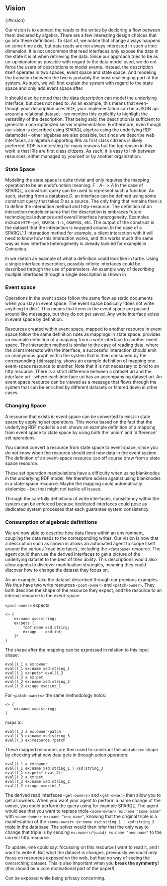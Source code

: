 ## Vision
{:#vision}

Our vision is to connect the reads to the writes by declaring a flow between them declared by algebra. 
There are a few interesting design choices that go into these definitions.
To start of, we notice that change always happens on some time axis, but data reads are not always interested in such a time dimension.
It is not uncommon that read interfaces only expose the data in the state it is at when retrieving the data.
Since our approach tries to be as un-opinionated as possible with regard to the data model used,
we do not force the users of descriptions to model events.
Instead, the description itself operates in two spaces, event space and state space.
And modeling the transition between the two is probably the most challenging part of the system.
As such, we will first explain the system with regard to the state space and only add event space after.

It should also be noted that the data description can model the underlying interface, but does not need to.
As an example, this means that even-though your description uses RDF, your implementation can be a JSON api around a relational dataset -
we mention this explicitly to highlight the versatility of the description.
That being said, the description is sufficient to generate a non-optimized server implementation.
Furthermore, even though our vision is described using SPARQL algebra using the underlying RDF datamodel - other algebras are also possible,
but since we describe web interfaces, an algebra supporting IRIs as first class citizens is likely preferred.
RDF is inetersting for many reasons but the top reason in this work is that IRIs are first class citizens.
As such, it is easy to link between resources, either managed by yourself or by another organization.

### State Space

Modeling the state space is quite trivial and only requires the mapping operation to be an endofunction meaning: $F: A -> A$
In the case of SPARQL, a construct query can be used to represent such a function.
As such, starting from a database $D$, an interface can be defined using some construct query that takes $D$ as a source.
The only thing that remains then is to define the interaction method and http-resource.
The definition of an interaction models ensures that the description is embraces future technological advances and overall interface heterogeneity.
Examples include `HTTP-get`, `SPARQL-1-1`, `GRAPHQL`, etc.
The output of the construct is the dataset that the interaction is wrapped around.
In the case of a SPARQL1.1 interaction method for example, a client interaction with it will need to know how this interaction works,
and this works much the same way as how interface heterogeneity is already tackled for example in Comunica.

In [](#state-def-intro) we sketch an example of what a definition could look like in turtle.
Using a single interface description, possibly infinite interfaces could be described through the use of parameters.
An example way of describing multiple interfaces through a single description is shown in [](#state-def-multiple-interfaces)

### Event space

Operations in the event space follow the same flow as static documents when you stay in event space.
The event space basically 'does not write anything to disk'.
This means that items in the event space are passed around like messages, but they do not get saved.
Any write interface exists in event space by definition.

Resources created within event space, mapped to another resource in event space follow the same definition rules as mappings in state space.
[](#write-init) provides an example definition of a mapping from a write interface to another event space.
The interaction method is similar to the case of reading data, where the client interacts with the interface,
a successful interaction should emit an anonymous graph within the system that is then consumed by the corresponding `idd:mapping`.
[](#event-mapping) shows an example definition of mapping one event-space resource to another.
Note that it is not necessary to bind to an http resource.
There is a strict difference between a dataset uri and the interface uri - where each interface uri has an accompanying dataset uri.
An event space resource can be viewed as a message that flows through the system that can be enriched by different datasets or filtered down in other cases.

### Changing Space

A resource that exists in event space can be converted to exist in state space by applying set operations.
This works based on the fact that the underlying RDF model is a set.
[](#event-to-state-space) shows an example definition of a mapping from event space to state space by using both the 'union' and 'difference' set operations.

You cannot convert a resource from state space to event space, since you do not know when the resource should emit new data in the event system. 
The definition of an event-space resource can off course draw from a state space resource. 

These set operation manipulations have a difficulty when using blanknodes in the underlying RDF model.
We therefore advise against using blanknodes in a state-space resource.
Maybe the mapping could automatically skolomize - but that might not tackle all issues. 

Through the carefully definitions of write interfaces,
consistency within the system can be enforced because dedicated interfaces could pose as dedicated system processes that each guarantee system consistency.


### Consumption of algebraic definitions

We are now able to describe how data flows within an environment, coupling the data reads to the corresponding writes.
Our vision is now that a description such as shown in []() allows an automated agent to scope itself around the various 'read interfaces',
including the `<database>` resource. The agent could then use the derived interfaces to get a picture of the underlying dataset to the best of their ability.
This descriptions would also allow agents to discover modification strategies, meaning they could discover how to change the dataset they focus on.

As an example, take the dataset described through our previous examples.
We thus have two write resources `<post-owner>` and `<patch-owner>`.
They both describe the shape of the resource they expect, and the resource to an internal resource in the event-space.

`<post-owner>` expects
```shex
<> {
    ex:name xsd:string;
    ex:pets {
        foaf:name xsd:string;
        ex:age    xsd:int;
    }*
}
```
The shape after the mapping can be expressed in relation to this input shape:
```
eval()_1 a ex:owner
eval()_1 ex:name xsd:string_1
eval()_1 ex:pets* eval()_2
eval()_2 a ex:pet
eval()_2 ex:name xsd:string_2
eval()_2 ex:age xsd:int_1
```

For `<patch-owners>` the same methodology holds:
```shex
<> {
    ex:name xsd:string;
}
```
maps to:
```
eval()_3 a ex:owner-patch
eval()_3 ex:name xsd:string_3
eval()_3 ex:resource ?patch
```

These mapped resources are then used to construct the `<database>` shape by checking what new data gets in through union operators:
```
eval()_1 a ex:owner
eval()_1 ex:name xsd:string_1 | xsd:string_3
eval()_1 ex:pets* eval_2()
eval()_2 a ex:pet
eval()_2 ex:name xsd:string_2
eval()_2 ex:age xsd:int_1
```

The derived read interfaces `<get-owners>` and `<get-owner>` then allow you to get all owners.
When you want your agent to perform a name change of the owner, you could perform the query using for example SPARQL.
The agent would see that you want to replace triple `<some-owner> ex:name "some name"` with `<some-owner> ex:name "new name"`,
knowing that the original triple is a manifestation of the `<some-owner> ex:name xsd:string_1 | xsd:string_3` triple in the database.
The solver would then infer that the only way to change that triple is by sending `ex:owners/{uuid} ex:name "new name"` to the correct http resource.



To update, one could say: focussing on this resource I want to read it, and I want to write it.
But what the dataset is changes, previously we could only focus on resources exposed on the web, but had no way of seeing the overarching dataset.
This is also important when you **break the symmetry**! (this should be a core motivational part of the paper!)

Can be exposed while being privacy concerning.

